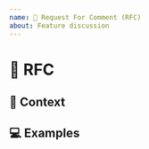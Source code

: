 ```yaml
---
name: 💬 Request For Comment (RFC)
about: Feature discussion
---
```


<!---
Thanks for filing an issue 😄 ! Before you submit, please read the following:

Search open/closed issues before submitting. Someone may have created a similar RFC before.
-->

# 💬 RFC

<!--- Provide a detailed summary of the issue here -->

## 🔦 Context

<!--- What are you trying to accomplish? How has not having this feature affected you? -->

<!--- What alternatives have you considered? What are you trying to accomplish? -->

<!--- Providing context helps us come up with a solution that is most useful in the real world -->

## 💻 Examples

<!-- Examples help us understand the requested feature better -->

<!-- Attach screenshots or images if they would add detail to your request -->